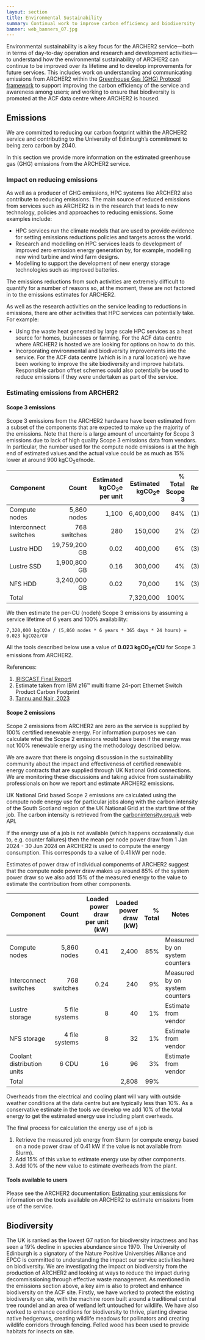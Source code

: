 ```yaml
---
layout: section
title: Environmental Sustainability
summary: Continual work to improve carbon efficiency and biodiversity
banner: web_banners_07.jpg
---
```


Environmental sustainability is a key focus for the ARCHER2 service—both in terms of day-to-day operation and research and development activities—to understand how the environmental sustainability of ARCHER2 can continue to be improved over its lifetime and to develop improvements for future services. This includes work on understanding and communicating emissions from ARCHER2 within the [Greenhouse Gas (GHG) Protocol framework](https://ghgprotocol.org/) to support improving the carbon efficiency of the service and awareness among users; and working to ensure that biodiversity is promoted at the ACF data centre where ARCHER2 is housed.

## Emissions

We are committed to reducing our carbon footprint within the ARCHER2 service and
contributing to the University of Edinburgh’s commitment to being zero carbon by
2040.

In this section we provide more information on the estimated greenhouse gas (GHG)
emissions from the ARCHER2 service.

### Impact on reducing emissions

As well as a producer of GHG emissions, HPC systems like ARCHER2 also contribute
to reducing emissions. The main source of reduced emissions from services such as
ARCHER2 is in the research that leads to new technology, policies and approaches
to reducing emissions. Some examples include:

- HPC services run the climate models that are used to provide evidence for setting
  emissions reductions policies and targets across the world.
- Research and modelling on HPC services leads to development of improved zero
  emission energy generation by, for example, modelling new wind turbine and wind
  farm designs.
- Modelling to support the development of new energy storage technologies such as
  improved batteries.

The emissions reductions from such activities are extremely difficult to 
quantify for a number of reasons so, at the moment, these are not factored in
to the emissions estimates for ARCHER2.

As well as the research activities on the service leading to reductions in emissions,
there are other activities that HPC services can potentially take. For example:

- Using the waste heat generated by large scale HPC services as a heat source for
  homes, businesses or farming. For the ACF data centre where ARCHER2 is hosted
  we are looking for options on how to do this.
- Incorporating environmental and biodiversity improvements into the service. For
  the ACF data centre (which is in a rural location) we have been working to
  improve the site biodiversity and improve habitats. Responsible carbon offset
  schemes could also potentially be used to reduce emissions if they were undertaken
  as part of the service. 

### Estimating emissions from ARCHER2

#### Scope 3 emissions

Scope 3 emissions from the ARCHER2 hardware have been estimated from a subset of
the components that are expected to make up the majority of the emissions. Note that
there is a large amount of uncertainty for Scope 3 emissions due to lack of high quality
Scope 3 emissions data from vendors. In particular, the number used for the compute node
emissions is at the high end of estimated values and the actual value could be as much
as 15% lower at around 900 kgCO<sub>2</sub>e/node.

| Component | Count | Estimated kgCO<sub>2</sub>e per unit | Estimated kgCO<sub>2</sub>e | % Total Scope 3 | References |
|---|--:|--:|--:|--:|---|
| Compute nodes | 5,860 nodes | 1,100 | 6,400,000 | 84% | (1) |
| Interconnect switches | 768 switches | 280 | 150,000 | 2% | (2) |
| Lustre HDD | 19,759,200 GB | 0.02 | 400,000 | 6% | (3) |
| Lustre SSD | 1,900,800 GB | 0.16 | 300,000 | 4% | (3) |
| NFS HDD | 3,240,000 GB | 0.02 | 70,000 | 1% | (3) |
| Total | | | 7,320,000 | 100% | |

We then estimate the per-CU (nodeh) Scope 3 emissions by assuming a service lifetime
of 6 years and 100% availability:

```
7,320,000 kgCO2e / (5,860 nodes * 6 years * 365 days * 24 hours) = 0.023 kgCO2e/CU
```

All the tools described below use a value of **0.023 kgCO<sub>2</sub>e/CU** for Scope 3
emissions from ARCHER2.

References:

1. [IRISCAST Final Report](https://doi.org/10.5281/zenodo.7692451)
2. Estimate taken from IBM z16™ multi frame 24-port Ethernet Switch Product Carbon Footprint
3. [Tannu and Nair, 2023](https://arxiv.org/abs/2207.10793)

#### Scope 2 emissions

Scope 2 emissions from ARCHER2 are zero as the service is supplied by 100% certified renewable energy.
For information purposes we can calculate what the Scope 2 emissions would have been if the energy
was not 100% renewable energy using the methodology described below.

We are aware that there is ongoing discussion in the sustainability community about the impact and
effectiveness of certified renewable energy contracts that are supplied through UK National Grid
connections. We are monitoring these discussions and taking advice from sustainability professionals
on how we report and estimate ARCHER2 emissions.

UK National Grid based Scope 2 emissions are calculated using the compute node energy use for particular
jobs along with the carbon intensity of the South Scotland region of the UK National Grid at the start
time of the job. The carbon intensity is retrieved from the [carbonintensity.org.uk](https://carbonintensity.org.uk/)
web API.

If the energy use of a job is not available (which happens occasionally due to, e.g. counter failures) then
the mean per node power draw from 1 Jan 2024 - 30 Jun 2024 on ARCHER2 is used to compute the energy
consumption. This corresponds to a value of 0.41 kW per node.

Estimates of power draw of individual components of ARCHER2 suggest that the compute node power draw makes up
around 85% of the system power draw so we also add 15% of the measured energy to the 
value to estimate the contribution from other components.

| Component | Count | Loaded power draw per unit (kW)| Loaded power draw (kW) | % Total | Notes |
|---|--:|--:|--:|--:|---|
| Compute nodes | 5,860 nodes | 0.41 | 2,400 | 85% | Measured by on system counters |
| Interconnect switches | 768 switches | 0.24 | 240 | 9% | Measured by on system counters |
| Lustre storage | 5 file systems | 8 | 40 | 1% | Estimate from vendor |
| NFS storage | 4 file systems | 8 | 32 | 1% | Estimate from vendor |
| Coolant distribution units | 6 CDU | 16 | 96 | 3% | Estimate from vendor |
| Total | | | 2,808 | 99% | |

Overheads from the electrical and cooling plant will vary with outside weather conditions at
the data centre but are typically less than 10%. As a conservative estimate in the tools we 
develop we add 10% of the total energy to get the estimated energy use including plant 
overheads.

The final process for calculation the energy use of a job is

1. Retrieve the measured job energy from Slurm (or compute energy based on a node power draw of
   0.41 kW if the value is not available from Slurm).
2. Add 15% of this value to estimate energy use by other components.
3. Add 10% of the new value to estimate overheads from the plant.

#### Tools available to users

Please see the ARCHER2 documentation:
[Estimating your emissions](https://docs.archer2.ac.uk/user-guide/energy/#estimating-your-emissions)
for information on the tools available on ARCHER2 to estimate emissions from use of
the service.


## Biodiversity

The UK is ranked as the lowest G7 nation for biodiversity intactness and has seen a
19% decline in species abundance since 1970. The University of Edinburgh is a
signatory of the Nature Positive Universities Alliance and EPCC is committed to
understanding the impact our service activities have on biodiversity. We are
investigating the impact on biodiversity from the production of ARCHER2 and looking at
ways to reduce the impact during decommissioning through effective waste management.
As mentioned in the emissions section above, a key aim is also to protect and enhance 
biodiversity on the ACF site. Firstly, we have worked to protect the existing
biodiversity on site, with the machine room built around a traditional central tree
roundel and an area of wetland left untouched for wildlife. We have also worked to
enhance conditions for biodiversity to thrive, planting diverse native hedgerows,
creating wildlife meadows for pollinators and creating wildlife corridors through
fencing. Felled wood has been used to provide habitats for insects on site.





